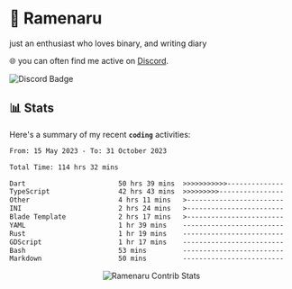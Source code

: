 # 🍜 Ramenaru
just an enthusiast who loves binary, and writing diary

🌐 you can often find me active on [Discord](https://discordapp.com/users/503291004200157185).

![Discord Badge](https://dcbadge.vercel.app/api/shield/503291004200157185)

## 📊 Stats

Here's a summary of my recent **`coding`** activities:

<!--START_SECTION:waka-->

```txt
From: 15 May 2023 - To: 31 October 2023

Total Time: 114 hrs 32 mins

Dart                       50 hrs 39 mins  >>>>>>>>>>>--------------   44.22 %
TypeScript                 42 hrs 43 mins  >>>>>>>>>----------------   37.30 %
Other                      4 hrs 11 mins   >------------------------   03.65 %
INI                        2 hrs 24 mins   >------------------------   02.11 %
Blade Template             2 hrs 17 mins   >------------------------   02.00 %
YAML                       1 hr 39 mins    -------------------------   01.45 %
Rust                       1 hr 19 mins    -------------------------   01.16 %
GDScript                   1 hr 17 mins    -------------------------   01.12 %
Bash                       53 mins         -------------------------   00.78 %
Markdown                   50 mins         -------------------------   00.73 %
```

<!--END_SECTION:waka-->

<div style="text-align: center;">
   <img align="center" src="https://github-readme-streak-stats.herokuapp.com/?user=Ramenaru&theme=dark&card_width=520" alt="Ramenaru Contrib Stats" />
</div>



